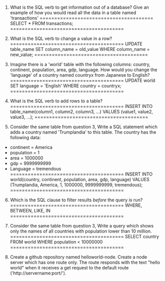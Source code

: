 1. What is the SQL verb to get information out of a database? Give an example of how you would read all the data in a table named 'transactions'
=======================================
SELECT * FROM transactions;
=======================================

2. What is the SQL verb to change a value in a row?
=======================================
UPDATE table_name SET column_name = old_value WHERE column_name = new_value;
=======================================

3. Imagine there is a 'world' table with the following columns: country, continent, population, area, gdp, language. How would you change the 'language' of a country named countryx from Japanese to English?
=======================================
UPDATE world SET language = 'English' WHERE country = countryx;
=======================================

4. What is the SQL verb to add rows to a table?
=======================================
INSERT INTO table_name(column1, column2, column3, …)
VALUES (value1, value2, value3, …);
=======================================

5. Consider the same table from question 3, Write a SQL statement which adds a country named 'Trumplandia' to this table. The country has the following data:
  * continent = America
  * population = 1
  * area = 1000000
  * gdp = 9999999999
  * Language = tremendous
=======================================
INSERT INTO world(country, continent, population, area, gdp, language)
VALUES (Trumplandia, America, 1, 1000000, 9999999999, tremendous);
=======================================

6. Which is the SQL clause to filter results *before* the query is run?
=======================================
WHERE, BETWEEN, LIKE, IN
=======================================

7. Consider the same table from question 3, Write a query which shows only the names of all countries with population lower than 10 million.
=======================================
SELECT country FROM world WHERE population < 10000000
=======================================


8. Create a github repository named helloworld-node. Create a node server which has one route only. The route responds with the text "hello world" when it receives a get request to the default route ('http://servername:port/').
